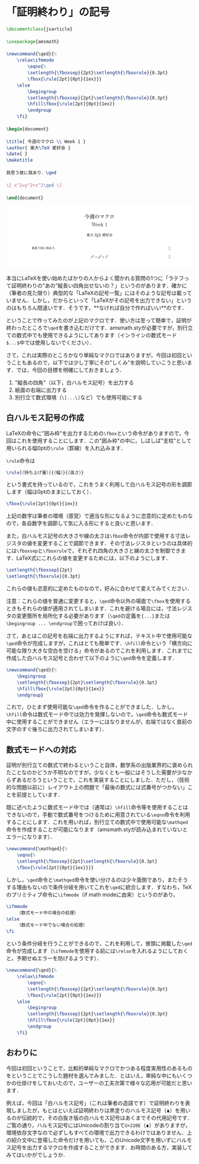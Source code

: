 # 「証明終わり」の記号

~~~ latex
\documentclass{jsarticle}

\usepackage{amsmath}

\newcommand{\qed}{%
	\relax\ifmmode
		\eqno{%
		\setlength{\fboxsep}{2pt}\setlength{\fboxrule}{0.3pt}
		\fbox{\rule[2pt]{0pt}{1ex}}}
	\else
		\begingroup
		\setlength{\fboxsep}{2pt}\setlength{\fboxrule}{0.3pt}
		\hfill\fbox{\rule[2pt]{0pt}{1ex}}
		\endgroup
	\fi}

\begin{document}

\title{ 今週のマクロ \\ Week 1 }
\author{ 東大\TeX 愛好会 }
\date{ }
\maketitle

我思う故に我あり．\qed

\[ x^2=y^2+z^2\qed \]

\end{document}
~~~

<p><img src="./img/qed.png" alt="qed.png"></p>
本当にLaTeXを使い始めたばかりの人からよく聞かれる質問の1つに「ラテフって証明終わりの"あの"縦長い四角出せないの？」というのがあります．確かに（筆者の見た限り）典型的な「LaTeXの記号一覧」にはそのような記号は載っていません．しかし，だからといって「LaTeXがその記号を出力できない」というのはもちろん間違いです．そうです，**なければ自分で作ればいい**のです．

ということで作ってみたのが上記のマクロです．使い方は至って簡単で，証明が終わったところで`\qed`を書き込むだけです．amsmath.styが必要ですが，別行立ての数式中でも使用できるようにしてあります（インラインの数式モード`$...$`中では使用しないでください）．

さて，これは実際のところかなり単純なマクロではありますが，今回は初回ということもあるので，以下では少し丁寧にその"しくみ"を説明していこうと思います．では，今回の目標を明確にしておきましょう．

1. "縦長の四角"（以下，白ハルモス記号）を出力する
2. 紙面の右端に出力する
3. 別行立て数式環境（`\[...\]`など）でも使用可能にする

## 白ハルモス記号の作成

LaTeXの命令に"囲み枠"を出力するための`\fbox`という命令がありますので，今回はこれを使用することにします．この"囲み枠"の中に，しばしば"支柱"として用いられる幅0ptの`\rule`（罫線）を入れ込みます．

`\rule`命令は

~~~ latex
\rule[〈持ち上げ量〉]{〈幅〉}{〈高さ〉}
~~~

という書式を持っているので，これをうまく利用して白ハルモス記号の形を調節します（幅は0ptのままにしておく）．

~~~ latex
\fbox{\rule[2pt]{0pt}{1ex}}
~~~

上記の数字は筆者の環境（感覚）で適当な形になるように恣意的に定めたものなので，各自数字を調節して気に入る形にすると良いと思います．

また，白ハルモス記号の大きさや線の太さは`\fbox`命令が内部で使用する寸法レジスタの値を変更することで調節できます．その寸法レジスタというのは具体的には`\fboxsep`と`\fboxrule`で，それぞれ四角の大きさと線の太さを制御できます．LaTeX式にこれらの値を変更するためには，以下のようにします．

~~~ latex
\setlength{\fboxsep}{2pt}
\setlength{\fboxrule}{0.3pt}
~~~

これらの値も恣意的に定めたものなので，好みに合わせて変えてみてください．

注意：これらの値を普通に変更すると，`\qed`命令以外の場面で`\fbox`を使用するときもそれらの値が適用されてしまいます．これを避ける場合には，寸法レジスタの変更箇所を局所化する必要があります（`\qed`の定義を`{...}`または`\begingroup ... \endgroup`で囲っておけば良い）．

さて，あとはこの記号を右端に出力するようにすれば，テキスト中で使用可能な`\qed`命令が完成しますが，これはとても簡単です．`\hfill`命令という「横方向に可能な限り大きな空白を空ける」命令があるのでこれを利用します．これまでに作成した白ハルモス記号と合わせて以下のように`\qed`命令を定義します．

~~~ latex
\newcommand{\qed}{%
	\begingroup
	\setlength{\fboxsep}{2pt}\setlength{\fboxrule}{0.3pt}
	\hfill\fbox{\rule[2pt]{0pt}{1ex}}
	\endgroup}
~~~

これで，ひとまず使用可能な`\qed`命令を作ることができました．しかし，`\hfill`命令は数式モード中では効力を発揮しないので，`\qed`命令も数式モード中に使用することができません（エラーにはなりませんが，右端ではなく直前の文字のすぐ後ろに出力されてしまいます）．

## 数式モードへの対応

証明が別行立ての数式で終わるということ自体，数学系の出版業界的に褒められたことなのかどうか不明なのですが，少なくとも一般にはそうした需要が少なからずあるだろうということで，これを実装することにしました．ただし，（技術的な問題以前に）レイアウト上の問題で「最後の数式には式番号がつかない」ことを前提としています．

既に述べたように数式モード中では（通常は）`\hfill`命令等を使用することはできないので，手動で数式番号をつけるために用意されている`\eqno`命令を利用することにします．これを用いれば，別行立ての数式中で使用可能な`\mathqed`命令を作成することが可能になります（amsmath.styが読み込まれていないとエラーになります）．

~~~ latex
\newcommand{\mathqed}{%
	\eqno{%
	\setlength{\fboxsep}{2pt}\setlength{\fboxrule}{0.3pt}
	\fbox{\rule[2pt]{0pt}{1ex}}}}
~~~

しかし，`\qed`命令と`\mathqed`命令を使い分けるのは少々面倒であり，またそうする理由もないので条件分岐を用いてこれを`\qed`に統合します．すなわち，TeXのプリミティブ命令に`\ifmmode`（if math modeに由来）というのがあり，

~~~ latex
\ifmmode
	（数式モード中の場合の処理）
\else
	（数式モード中でない場合の処理）
\fi
~~~

という条件分岐を行うことができるので，これを利用して，冒頭に掲載した`\qed`命令が完成します（`\ifmmode`を使用する前には`\relax`を入れるようにしておくと，予期せぬエラーを防げるようです）．

~~~ latex
\newcommand{\qed}{%
	\relax\ifmmode
		\eqno{%
		\setlength{\fboxsep}{2pt}\setlength{\fboxrule}{0.3pt}
		\fbox{\rule[2pt]{0pt}{1ex}}}
	\else
		\begingroup
		\setlength{\fboxsep}{2pt}\setlength{\fboxrule}{0.3pt}
		\hfill\fbox{\rule[2pt]{0pt}{1ex}}
		\endgroup
	\fi}
~~~

## おわりに

今回は初回ということで，比較的単純なマクロでかつある程度実用性のあるものをということでこうした題材を選んでみました．とはいえ，単純な中にもいくつかの仕掛けをしておいたので，ユーザーの工夫次第で様々な応用が可能だと思います．

例えば，今回は「白ハルモス記号」（これは筆者の造語です）で証明終わりを表現しましたが，もとはといえば証明終わりは黒塗りのハルモス記号（∎）を用いるのが伝統的で，その白抜き版の白ハルモス記号はあくまでその代用記号です．ご覧の通り，ハルモス記号にはUnicodeの割り当て`U+220E`（∎）がありますが，環境依存文字なので必ずしもすべての環境で出力できるわけではありません．上の紹介文中に登場した命令だけを用いても，このUnicode文字を用いずにハルモス記号を出力するマクロを作成することができます．お時間のある方，実装してみてはいかがでしょうか．